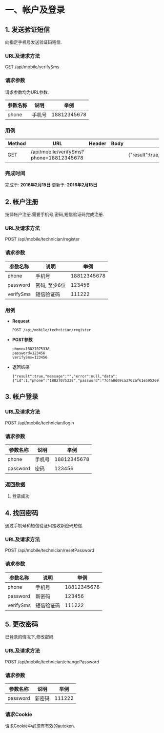 # 一、帐户及登录

## 1. 发送验证短信
向指定手机号发送验证码短信.
### URL及请求方法
GET /api/mobile/verifySms
### 请求参数
请求参数均为URL参数.

| 参数名称 | 说明 | 举例 |
| ------ | ---- | --- |
| phone | 手机号 | 18812345678 |

### 用例


| Method | URL | Header | Body | Result |
| ------ | --- | ------ | ---- | ------ |
| GET | /api/mobile/verifySms?phone=18812345678 | | | {"result":true,"message":"","error":null,"data":null} |

### 完成时间
完成于: **2016年2月15日**
更新于: **2016年2月15日**


## 2. 帐户注册
技师帐户注册.需要手机号,密码,短信验证码完成注册.
### URL及请求方法
POST /api/mobile/technician/register
### 请求参数

| 参数名称 | 说明 | 举例 |
| ------ | ---- | --- |
| phone | 手机号 | 18812345678 |
| password | 密码, 至少6位 | 123456 |
| verifySms| 短信验证码 | 111222 |

### 用例

* **Request**

    `POST /api/mobile/technician/register`
* **POST参数**

    ```
    phone=18827075338
    password=123456
    verifySms=123456
    ```
* 返回结果

    ```
    {"result":true,"message":"","error":null,"data":{"id":1,"phone":"18827075338","password":"7c4a8d09ca3762af61e59520943dc26494f8941b","name":null,"gender":null,"avatar":null,"idNo":null,"idPhoto":null,"bank":null,"bankAddress":null,"bankCardNo":null,"verifyAt":null,"lastLoginAt":null,"lastLoginIp":null,"createAt":1455592936660,"star":0,"voteRate":0.0,"status":"NOTVERIFIED","activated":false,"banned":false,"available":false}}
    ```

## 3. 帐户登录
### URL及请求方法
POST /api/mobile/technician/login
### 请求参数

| 参数名称 | 说明 | 举例 |
| ------ | ---- | --- |
| phone | 手机号 | 18812345678 |
| password| 密码 | 123456 |

### 返回数据
1. 登录成功


## 4. 找回密码
通过手机号和短信验证码接收新密码短信.
### URL及请求方法
POST /api/mobile/technician/resetPassword
### 请求参数

| 参数名称 | 说明 | 举例 |
| ------ | ---- | --- |
| phone | 手机号 | 18812345678 |
| password | 新密码 | 123456 |
| verifySms| 短信验证码 | 111222 |

## 5. 更改密码
已登录的情况下,修改密码
### URL及请求方法
POST /api/mobile/technician/changePassword
### 请求参数

| 参数名称 | 说明 | 举例 |
| ------ | ---- | --- |
| password| 新密码 | 111222 |

### 请求Cookie
请求Cookie中必须有有效的autoken.

